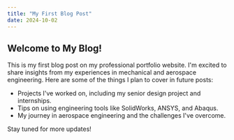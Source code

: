```yaml
---
title: "My First Blog Post"
date: 2024-10-02
---
```


## Welcome to My Blog!

This is my first blog post on my professional portfolio website. I'm excited to share insights from my experiences in mechanical and aerospace engineering. Here are some of the things I plan to cover in future posts:

- Projects I've worked on, including my senior design project and internships.
- Tips on using engineering tools like SolidWorks, ANSYS, and Abaqus.
- My journey in aerospace engineering and the challenges I've overcome.

Stay tuned for more updates!
